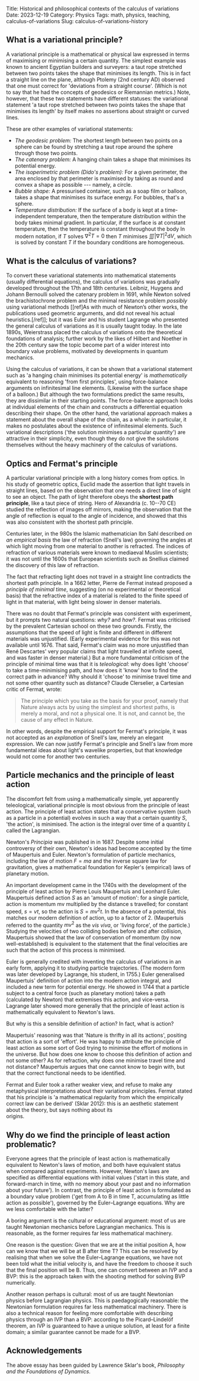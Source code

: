 Title: Historical and philosophical contexts of the calculus of variations
Date: 2023-12-19
Category: Physics
Tags: math, physics, teaching, calculus-of-variations
Slug: calculus-of-variations-history


## What is a variational principle?

A variational principle is a mathematical or physical law expressed in terms of maximising or minimising a certain quantity. The simplest example was known to ancient Egyptian builders and surveyers: a taut rope stretched between two points takes the shape that minimises its length. This is in fact a straight line on the plane, although Ptolemy (2nd century AD) observed that one must correct for 'deviations from a straight course'. (Which is not to say that he had the concepts of geodesics or Riemannian metrics.) Note, however, that these two statements have different statuses: the variational statement 'a taut rope stretched between two points takes the shape that minimises its length' by itself makes no assertions about straight or curved lines.

These are other examples of variational statements:

-   _The geodesic problem:_ The shortest length between two points on a sphere can be found by stretching a taut rope around the sphere through those two points.
-   _The catenary problem:_ A hanging chain takes a shape that minimises its potential energy.
-   _The isoperimetric problem (Dido's problem):_ For a given perimeter, the area enclosed by that perimeter is maximised by taking as round and convex a shape as possible --- namely, a circle.
-   _Bubble shape:_ A pressurised container, such as a soap film or balloon, takes a shape that minimises its surface energy. For bubbles, that's a sphere.
-   _Temperature distribution:_ If the surface of a body is kept at a time-independent temperature, then the temperature distribution within the body takes minimal gradient. In particular, if the surface is at constant temperature, then the temperature is constant throughout the body In modern notation, if $T$ solves $\nabla^2T = 0$ then $T$ minimises $\iiint |\nabla T|^2 \mathrm{d}V$, which is solved by constant $T$ if the boundary conditions are homogeneous.

## What is the calculus of variations?

To convert these variational statements into mathematical statements (usually differential equations), the calculus of variations was gradually developed throughout the 17th and 18th centuries. Leibniz, Huygens and Johann Bernoulli solved the catenary problem in 1691, while Newton solved the brachistochrone problem and the minimal resistance problem _possibly_ using variational methods \[[ref]As with much of Newton’s other works, the publications used geometric arguments, and did not reveal his actual heuristics.[/ref]\]; but it was Euler and his student Lagrange who presented the general calculus of variations as it is usually taught today. In the late 1890s, Weierstrass placed the calculus of variations onto the theoretical foundations of analysis; further work by the likes of Hilbert and Noether in the 20th century saw the topic become part of a wider interest into boundary value problems, motivated by developments in quantum mechanics.

Using the calculus of variations, it can be shown that a variational statement such as 'a hanging chain minimises its potential energy' is _mathematically_ equivalent to reasoning 'from first principles', using force-balance arguments on infinitesimal line elements. (Likewise with the surface shape of a balloon.) But although the two formulations predict the same results, they are dissimilar in their starting points. The force-balance approach looks at individual elements of the chain and constructs a differential equation describing their shape. On the other hand, the variational approach makes a statement about the overall shape of the chain, as a whole: in particular, it makes no postulates about the existence of infinitesimal elements. Such variational descriptions ('the solution minimises a particular quantity') are attractive in their simplicity, even though they do not give the solutions themselves without the heavy machinery of the calculus of variations.

## Optics and Fermat's principle

A particular variational principle with a long history comes from optics. In his study of geometric optics, Euclid made the assertion that light travels in straight lines, based on the observation that one needs a direct line of sight to see an object. The path of light therefore obeys the **shortest path principle**, like a taut piece of string. Hero of Alexandria (c. 10--70 CE) studied the reflection of images off mirrors, making the observation that the angle of reflection is equal to the angle of incidence, and showed that this was also consistent with the shortest path principle.

Centuries later, in the 980s the Islamic mathematician Ibn Sahl described _on an empirical basis_ the law of refraction (Snell's law) governing the angles at which light moving from one material to another is refracted. The indices of refraction of various materials were known to mediaeval Muslim scientists; it was not until the 1600s that European scientists such as Snellius claimed the discovery of this law of refraction.

The fact that refracting light does not travel in a straight line contradicts the shortest path principle. In a 1662 letter, Pierre de Fermat instead proposed a _principle of minimal time_, suggesting (on no experimental or theoretical basis) that the refractive index of a material is related to the finite speed of light in that material, with light being slower in denser materials.

There was no doubt that Fermat's principle was consistent with experiment, but it prompts two natural questions: _why?_ and _how?_. Fermat was criticised by the prevalent Cartesian school on these two grounds. Firstly, the assumptions that the speed of light is finite and different in different materials was unjustified. (Early experimental evidence for this was not available until 1676. That said, Fermat's claim was no more unjustified than René Descartes' very popular claims that light travelled at infinite speed, and was faster in denser material.) But a more fundamental criticism of the principle of minimal time was that it is _teleological_: why does light 'choose' to take a time-minimising path, and how does it 'know' how to find the correct path in advance? Why should it 'choose' to minimise travel time and not some other quantity such as distance? Claude Clerselier, a Cartesian critic of Fermat, wrote:

> The principle which you take as the basis for your proof, namely that Nature always acts by using the simplest and shortest paths, is merely a moral, and not a physical one. It is not, and cannot be, the cause of any effect in Nature.

In other words, despite the empirical support for Fermat's principle, it was not accepted as an _explanation_ of Snell's law, merely an elegant expression. We can now justify Fermat's principle and Snell's law from more fundamental ideas about light's wavelike properties, but that knowledge would not come for another two centuries.

## Particle mechanics and the principle of least action

The discomfort felt from using a mathematically simple, yet apparently teleological, variational principle is most obvious from the principle of least action. The principle of least action states that a conservative system (such as a particle in a potential) evolves in such a way that a certain quantity $S$, 'the action', is minimised. The action is the integral over time of a quantity $L$ called the Lagrangian.

Newton's _Principia_ was published in in 1687. Despite some initial controversy of their own, Newton's ideas had become accepted by the time of Maupertuis and Euler. Newton's formulation of particle mechanics, including the law of motion $F = ma$ and the inverse square law for gravitation, gives a mathematical foundation for Kepler's (empirical) laws of planetary motion.

An important development came in the 1740s with the development of the principle of least action by Pierre Louis Maupertuis and Leonhard Euler. Maupertuis defined action $S$ as an 'amount of motion': for a single particle, action is momentum mv multiplied by the distance s travelled; for constant speed, $s = vt$, so the action is $S = mv^2t$. In the absence of a potential, this matches our modern definition of action, up to a factor of 2. (Maupertuis referred to the quantity $mv^2$ as the _vis viva_, or 'living force', of the particle.) Studying the velocities of two colliding bodies before and after collision, Maupertuis showed that the law of conservation of momentum (by now well-established) is equivalent to the statement that the final velocities are such that the action of this process is minimised.

Euler is generally credited with inventing the calculus of variations in an early form, applying it to studying particle trajectories. (The modern form was later developed by Lagrange, his student, in 1755.) Euler generalised Maupertuis' definition of action into the modern action integral, and included a new term for potential energy. He showed in 1744 that a particle subject to a central force (such as planetary motion) takes a path (calculated by Newton) that extremises this action, and vice-versa. Lagrange later showed more generally that the principle of least action is mathematically equivalent to Newton's laws.

But why is this a sensible definition of action? In fact, what is action?

Maupertuis' reasoning was that 'Nature is thrifty in all its actions', positing that action is a sort of 'effort'. He was happy to attribute the principle of least action as some sort of God trying to minimise the effort of motions in the universe. But how does one know to choose this definition of action and not some other? As for refraction, why does one minimise travel time and not distance? Maupertuis argues that one cannot know to begin with, but that the correct functional needs to be identified.

Fermat and Euler took a rather weaker view, and refuse to make any metaphysical interpretations about their variational principles. Fermat stated that his principle is 'a mathematical regularity from which the empirically correct law can be derived' (Sklar 2012): this is an aesthetic statement about the theory, but says nothing about its  
origins.

## Why do we find the principle of least action problematic?

Everyone agrees that the principle of least action is mathematically equivalent to Newton's laws of motion, and both have equivalent status when compared against experiments. However, Newton's laws are specified as differential equations with initial values ('start in this state, and forward-march in time, with no memory about your past and no information about your future'). In contrast, the principle of least action is formulated as a boundary value problem ('get from A to B in time T, accumulating as little action as possible'), governed by the Euler–Lagrange equations. Why are we less comfortable with the latter?

A boring argument is the cultural or educational argument: most of us are taught Newtonian mechanics before Lagrangian mechanics. This is reasonable, as the former requires far less mathematical machinery.

One reason is the question: Given that we are at the initial position A, how can we know that we will be at B after time T? This can be resolved by realising that when we solve the Euler–Lagrange equations, we have not been told what the initial velocity is, and have the freedom to choose it such that the final position will be B. Thus, one can convert between an IVP and a BVP: this is the approach taken with the shooting method for solving BVP numerically.

Another reason perhaps is cultural: most of us are taught Newtonian physics before Lagrangian physics. This is paedagogically reasonable: the Newtonian formulation requires far less mathematical machinery. There is also a technical reason for feeling more comfortable with describing physics through an IVP than a BVP: according to the Picard–Lindelöf theorem, an IVP is guaranteed to have a unique solution, at least for a finite domain; a similar guarantee cannot be made for a BVP.

## Acknowledgements

The above essay has been guided by Lawrence Sklar's book, _Philosophy and the Foundations of Dynamics_.
